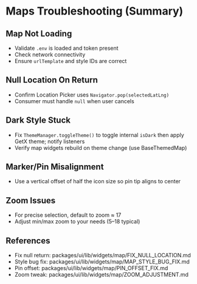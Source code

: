 # Maps Troubleshooting (Summary)

## Map Not Loading
- Validate `.env` is loaded and token present
- Check network connectivity
- Ensure `urlTemplate` and style IDs are correct

## Null Location On Return
- Confirm Location Picker uses `Navigator.pop(selectedLatLng)`
- Consumer must handle `null` when user cancels

## Dark Style Stuck
- Fix `ThemeManager.toggleTheme()` to toggle internal `isDark` then apply GetX theme; notify listeners
- Verify map widgets rebuild on theme change (use BaseThemedMap)

## Marker/Pin Misalignment
- Use a vertical offset of half the icon size so pin tip aligns to center

## Zoom Issues
- For precise selection, default to zoom ≈ 17
- Adjust min/max zoom to your needs (5–18 typical)

## References
- Fix null return: packages/ui/lib/widgets/map/FIX_NULL_LOCATION.md
- Style bug fix: packages/ui/lib/widgets/map/MAP_STYLE_BUG_FIX.md
- Pin offset: packages/ui/lib/widgets/map/PIN_OFFSET_FIX.md
- Zoom tweak: packages/ui/lib/widgets/map/ZOOM_ADJUSTMENT.md

